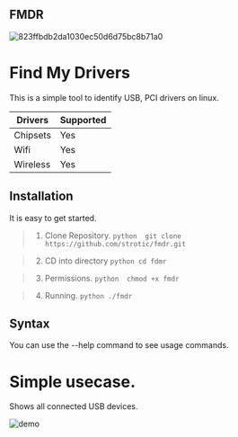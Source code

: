 ## FMDR

![823ffbdb2da1030ec50d6d75bc8b71a0](https://user-images.githubusercontent.com/86202527/122689323-39be9380-d211-11eb-813b-9cc07fb8dc7a.png)

# Find My Drivers


This is a simple tool to identify  USB, PCI drivers on linux. 


| Drivers | Supported |
|---------|-----------|
| Chipsets | Yes      |
|Wifi     | Yes       |
| Wireless| Yes       |



## Installation

It is easy to get started.

> 1. Clone Repository.
``python 
git clone https://github.com/strotic/fmdr.git
``

> 2. CD into directory
``python
cd fdmr 
``

> 3. Permissions.
``python 
chmod +x fmdr
``

> 4.  Running.
``python
./fmdr
``

## Syntax

You can use the --help command to see usage commands.


# Simple usecase.

Shows all connected USB devices. 

![demo](https://user-images.githubusercontent.com/86202527/122690832-3af4be00-d21b-11eb-98f5-3926763a0427.png)

